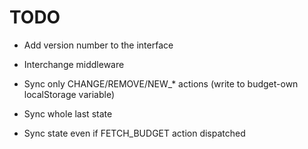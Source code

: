 # TODO
* Add version number to the interface
* Interchange middleware

* Sync only CHANGE/REMOVE/NEW_* actions (write to budget-own localStorage variable)
* Sync whole last state
* Sync state even if FETCH_BUDGET action dispatched